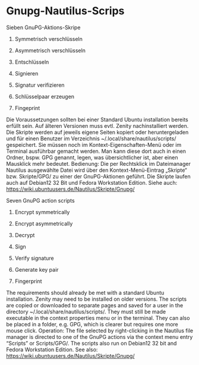 # Gnupg-Nautilus-Scrips
Sieben GnuPG-Aktions-Skripe 

1. Symmetrisch verschlüsseln

2. Asymmetrisch verschlüsseln

3. Entschlüsseln

4. Signieren

5. Signatur verifizieren

6. Schlüsselpaar erzeugen

7. Fingeprint 

Die Voraussetzungen sollten bei einer Standard Ubuntu installation bereits erfüllt sein. Auf älteren Versionen muss evtl. Zenity nachinstalliert werden. Die Skripte werden auf jeweils eigene Seiten kopiert oder heruntergeladen und für einen Benutzer im Verzeichnis ~/.local/share/nautilus/scripts/ gespeichert. Sie müssen noch im Kontext-Eigenschaften-Menü oder im Terminal ausführbar gemacht werden. Man kann diese dort auch in einen Ordner, bspw. GPG genannt, legen, was übersichtlicher ist, aber einen Mausklick mehr bedeutet.
Bedienung: Die per Rechtsklick im Dateimanager Nautilus ausgewählte Datei wird über den Kontext-Menü-Eintrag „Skripte“ bzw. Skripte/GPG/ zu einer der GnuPG-Aktionen geführt.
Die Skripte laufen auch auf Debian12 32 Bit und Fedora Workstation Edition.
Siehe auch: https://wiki.ubuntuusers.de/Nautilus/Skripte/Gnupg/ 

Seven GnuPG action scripts

1. Encrypt symmetrically

2. Encrypt asymmetrically
  
4. Decrypt

6. Sign

8. Verify signature

10. Generate key pair

12. Fingerprint

The requirements should already be met with a standard Ubuntu installation. Zenity may need to be installed on older versions. The scripts are copied or downloaded to separate pages and saved for a user in the directory ~/.local/share/nautilus/scripts/. They must still be made executable in the context properties menu or in the terminal. They can also be placed in a folder, e.g. GPG, which is clearer but requires one more mouse click. Operation: The file selected by right-clicking in the Nautilus file manager is directed to one of the GnuPG actions via the context menu entry “Scripts” or Scripts/GPG/. The scripts also run on Debian12 32 bit and Fedora Workstation Edition. See also: https://wiki.ubuntuusers.de/Nautilus/Skripte/Gnupg/
 
